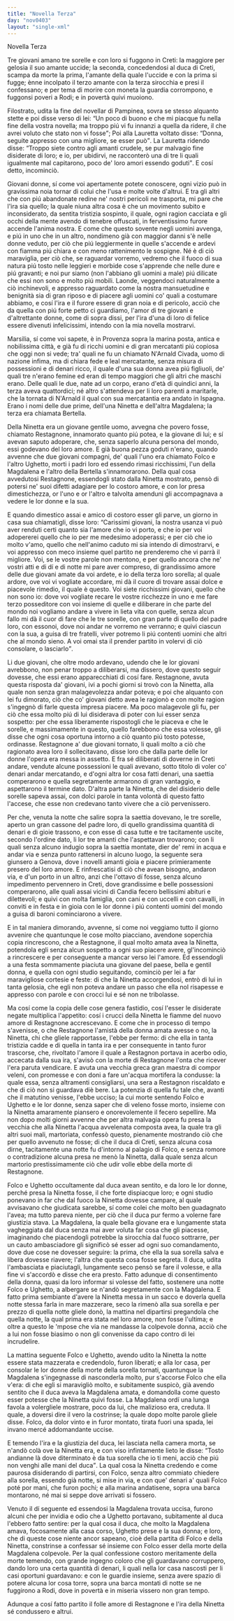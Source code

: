 ```yaml
---
title: "Novella Terza"
day: "nov0403"
layout: "single-xml"
---
```

<div id="nov0403" type="novella" who="lauretta">
<head>Novella Terza</head>
<argument>
<p>
<milestone id="p04030001"/>Tre giovani amano tre sorelle e con loro si fuggono in 
            <name placeref="creta" type="place">Creti</name>: la maggiore per gelosia il suo amante uccide; la seconda, concedendosi al 
            <name persref="ducacreti" type="person">duca di Creti</name>, scampa da morte la prima, l'amante della quale l'uccide e con la prima si fugge; ènne incolpato il terzo amante con la terza sirocchia e presi il confessano; e per tema di morire con moneta la guardia corrompono, e fuggonsi poveri a 
            <name placeref="rodi" type="place">Rodi</name>; e in povertà quivi muoiono.</p>
</argument>
<div3 type="commentary" who="author">
<p>
<milestone id="p04030002"/>
<name persref="filostrato" type="person">Filostrato</name>, udita la fine del novellar di 
            <name persref="pampinea" type="person">Pampinea</name>, sovra se stesso alquanto stette e poi disse verso di lei: 
            <q direct="unspecified" who="filostrato">Un poco di buono e che mi piacque fu nella fine della vostra novella; ma troppo piú vi fu innanzi a quella da ridere, il che avrei voluto che stato non vi fosse</q>; Poi alla 
            <name persref="lauretta" type="person">Lauretta</name> voltato disse: 
            <q direct="unspecified" who="filostrato">Donna, seguite appresso con una migliore, se esser può</q>. 
            <milestone id="p04030003"/>La 
            <name persref="lauretta" type="person">Lauretta</name> ridendo disse: 
            <q direct="unspecified" who="lauretta">Troppo siete contro agli amanti crudele, se pur malvagio fine disiderate di loro; e io, per ubidirvi, ne racconterò una di tre li quali igualmente mal capitarono, poco de' loro amori essendo goduti</q>. E cosí detto, incominciò.</p>
</div3>
<div3 type="commentary" who="lauretta">
<p>
<milestone id="p04030004"/>Giovani donne, sí come voi apertamente potete conoscere, ogni vizio può in gravissima noia tornar di colui che l'usa e molte volte d'altrui. E tra gli altri che con piú abandonate redine ne' nostri pericoli ne trasporta, mi pare che l'ira sia quello; la quale niuna altra cosa è che un movimento subito e inconsiderato, da sentita tristizia sospinto, il quale, ogni ragion cacciata e gli occhi della mente avendo di tenebre offuscati, in ferventissimo furore accende l'anima nostra. 
            <milestone id="p04030005"/>E come che questo sovente negli uomini avvenga, e piú in uno che in un altro, nondimeno già con maggior danni s'è nelle donne veduto, per ciò che piú leggiermente in quelle s'accende e ardevi con fiamma piú chiara e con meno rattenimento le sospigne. 
            <milestone id="p04030006"/>Né è di ciò maraviglia, per ciò che, se raguardar vorremo, vedremo che il fuoco di sua natura piú tosto nelle leggieri e morbide cose s'apprende che nelle dure e piú gravanti; e noi pur siamo (non l'abbiano gli uomini a male) piú dilicate che essi non sono e molto piú mobili. 
            <milestone id="p04030007"/>Laonde, veggendoci naturalmente a ciò inchinevoli, e appresso raguardato come la nostra mansuetudine e benignità sia di gran riposo e di piacere agli uomini co' quali a costumare abbiamo, e cosí l'ira e il furore essere di gran noia e di pericolo, acciò che da quella con piú forte petto ci guardiamo, l'amor di tre giovani e d'altrettante donne, come di sopra dissi, per l'ira d'una di loro di felice essere divenuti infelicissimi, intendo con la mia novella mostrarvi.</p>
</div3>
<p>
<milestone id="p04030008"/>
<name placeref="marsiglia" type="place">Marsilia</name>, sí come voi sapete, è in 
          <name placeref="provenza" type="place">Provenza</name> sopra la marina posta, antica e nobilissima città, e già fu di ricchi uomini e di gran mercatanti piú copiosa che oggi non si vede; tra' quali ne fu un chiamato 
          <name persref="narnaldcivada" type="person">N'Arnald Civada</name>, uomo di nazione infima, ma di chiara fede e leal mercatante, senza misura di possessioni e di denari ricco, il quale d'una sua donna avea piú figliuoli, de' quali tre n'erano femine ed eran di tempo maggiori che gli altri che maschi erano. 
          <milestone id="p04030009"/>Delle quali le due, nate ad un corpo, erano d'età di quindici anni, la terza aveva quattordici; né altro s'attendeva per li loro parenti a maritarle, che la tornata di 
          <name persref="narnaldcivada" type="person">N'Arnald</name> il qual con sua mercatantia era andato in 
          <name placeref="spagna" type="place">Ispagna</name>. Erano i nomi delle due prime, dell'una 
          <name persref="ninettacivada" type="person">Ninetta</name> e dell'altra 
          <name persref="magdalenacivada" type="person">Magdalena</name>; la terza era chiamata 
          <name persref="bertellacivada" type="person">Bertella</name>.</p>
<p>
<milestone id="p04030010"/>Della 
          <name persref="ninettacivada" type="person">Ninetta</name> era un giovane gentile uomo, avvegna che povero fosse, chiamato 
          <name persref="restagnone" type="person">Restagnone</name>, innamorato quanto piú potea, e la giovane di lui; e sí avevan saputo adoperare, che, senza saperlo alcuna persona del mondo, essi godevano del loro amore. E già buona pezza goduti n'erano, quando avvenne che due giovani compagni, de' quali l'uno era chiamato 
          <name persref="folco" type="person">Folco</name> e l'altro 
          <name persref="ughetto" type="person">Ughetto</name>, morti i padri loro ed essendo rimasi ricchissimi, l'un della 
          <name persref="magdalenacivada" type="person">Magdalena</name> e l'altro della 
          <name persref="bertellacivada" type="person">Bertella</name> s'innamorarono. 
          <milestone id="p04030011"/>Della qual cosa avvedutosi 
          <name persref="restagnone" type="person">Restagnone</name>, essendogli stato dalla 
          <name persref="ninettacivada" type="person">Ninetta</name> mostrato, pensò di potersi ne' suoi difetti adagiare per lo costoro amore, e con lor presa dimestichezza, or l'uno e or l'altro e talvolta amenduni gli accompagnava a vedere le lor donne e la sua.</p>
<p>
<milestone id="p04030012"/>E quando dimestico assai e amico di costoro esser gli parve, un giorno in casa sua chiamatigli, disse loro: 
          <q direct="unspecified" who="restagnone">Carissimi giovani, la nostra usanza vi può aver renduti certi quanto sia l'amore che io vi porto, e che io per voi adopererei quello che io per me medesimo adoperassi; e per ciò che io molto v'amo, quello che nell'animo caduto mi sia intendo di dimostrarvi, e voi appresso con meco insieme quel partito ne prenderemo che vi parrà il migliore. 
          <milestone id="p04030013"/>Voi, se le vostre parole non mentono, e per quello ancora che ne' vostri atti e di dí e di notte mi pare aver compreso, di grandissimo amore delle due giovani amate da voi ardete, e io della terza loro sorella; al quale ardore, ove voi vi vogliate accordare, mi dà il cuore di trovare assai dolce e piacevole rimedio, il quale è questo. 
          <milestone id="p04030014"/>Voi siete ricchissimi giovani, quello che non sono io: dove voi vogliate recare le vostre ricchezze in uno e me fare terzo posseditore con voi insieme di quelle e diliberare in che parte del mondo noi vogliamo andare a vivere in lieta vita con quelle, senza alcun fallo mi dà il cuor di fare che le tre sorelle, con gran parte di quello del padre loro, con essonoi, dove noi andar ne vorremo ne verranno; e quivi ciascun con la sua, a guisa di tre fratelli, viver potremo li piú contenti uomini che altri che al mondo sieno. A voi omai sta il prender partito in volervi di ciò consolare, o lasciarlo</q>.</p>
<p>
<milestone id="p04030015"/>Li due giovani, che oltre modo ardevano, udendo che le lor giovani avrebbono, non penar troppo a diliberarsi, ma dissero, dove questo seguir dovesse, che essi erano apparecchiati di cosí fare. 
          <name persref="restagnone" type="person">Restagnone</name>, avuta questa risposta da' giovani, ivi a pochi giorni si trovò con la 
          <name persref="ninettacivada" type="person">Ninetta</name>, alla quale non senza gran malagevolezza andar poteva; e poi che alquanto con lei fu dimorato, ciò che co' giovani detto avea le ragionò e con molte ragion s'ingegnò di farle questa impresa piacere. 
          <milestone id="p04030016"/>Ma poco malagevole gli fu, per ciò che essa molto piú di lui disiderava di poter con lui esser senza sospetto: per che essa liberamente rispostogli che le piaceva e che le sorelle, e massimamente in questo, quello farebbono che essa volesse, gli disse che ogni cosa oportuna intorno a ciò quanto piú tosto potesse, ordinasse. 
          <name persref="restagnone" type="person">Restagnone</name> a' due giovani tornato, li quali molto a ciò che ragionato avea loro il sollecitavano, disse loro che dalla parte delle lor donne l'opera era messa in assetto. 
          <milestone id="p04030017"/>E fra sé diliberati di doverne in 
          <name placeref="creta" type="place">Creti</name> andare, vendute alcune possessioni le quali avevano, sotto titolo di voler co' denari andar mercatando, e d'ogni altra lor cosa fatti denari, una saettia comperarono e quella segretamente armarono di gran vantaggio, e aspettarono il termine dato. D'altra parte la 
          <name persref="ninettacivada" type="person">Ninetta</name>, che del disiderio delle sorelle sapeva assai, con dolci parole in tanta volontà di questo fatto l'accese, che esse non credevano tanto vivere che a ciò pervenissero.</p>
<p>
<milestone id="p04030018"/>Per che, venuta la notte che salire sopra la saettia dovevano, le tre sorelle, aperto un gran cassone del padre loro, di quello grandissima quantità di denari e di gioie trassono, e con esse di casa tutte e tre tacitamente uscite, secondo l'ordine dato, li lor tre amanti che l'aspettavan trovarono; con li quali senza alcuno indugio sopra la saettia montate, dier de' remi in acqua e andar via e senza punto rattenersi in alcuno luogo, la seguente sera giunsero a 
          <name placeref="genova" type="place">Genova</name>, dove i novelli amanti gioia e piacere primieramente presero del loro amore. 
          <milestone id="p04030019"/>E rinfrescatisi di ciò che avean bisogno, andaron via, e d'un porto in un altro, anzi che l'ottavo dí fosse, senza alcuno impedimento pervennero in 
          <name placeref="creta" type="place">Creti</name>, dove grandissime e belle possessioni comperarono, alle quali assai vicini di 
          <name placeref="candia" type="place">Candia</name> fecero bellissimi abituri e dilettevoli; e quivi con molta famiglia, con cani e con uccelli e con cavalli, in conviti e in festa e in gioia con le lor donne i piú contenti uomini del mondo a guisa di baroni cominciarono a vivere.</p>
<p>
<milestone id="p04030020"/>E in tal maniera dimorando, avvenne, sí come noi veggiamo tutto il giorno avvenire che quantunque le cose molto piacciano, avendone soperchia copia rincrescono, che a 
          <name persref="restagnone" type="person">Restagnone</name>, il qual molto amata avea la 
          <name persref="ninettacivada" type="person">Ninetta</name>, potendola egli senza alcun sospetto a ogni suo piacere avere, gl'incominciò a rincrescere e per conseguente a mancar verso lei l'amore. 
          <milestone id="p04030021"/>Ed essendogli a una festa sommamente piaciuta una giovane del paese, bella e gentil donna, e quella con ogni studio seguitando, cominciò per lei a far maravigliose cortesie e feste: di che la 
          <name persref="ninettacivada" type="person">Ninetta</name> accorgendosi, entrò di lui in tanta gelosia, che egli non poteva andare un passo che ella nol risapesse e appresso con parole e con crocci lui e sé non ne tribolasse.</p>
<p>
<milestone id="p04030022"/>Ma cosí come la copia delle cose genera fastidio, cosí l'esser le disiderate negate multiplica l'appetito: cosí i crucci della 
          <name persref="ninettacivada" type="person">Ninetta</name> le fiamme del nuovo amore di 
          <name persref="restagnone" type="person">Restagnone</name> accrescevano. E come che in processo di tempo s'avenisse, o che 
          <name persref="restagnone" type="person">Restagnone</name> l'amistà della donna amata avesse o no, la 
          <name persref="ninettacivada" type="person">Ninetta</name>, chi che gliele rapportasse, l'ebbe per fermo: di che ella in tanta tristizia cadde e di quella in tanta ira e per consequente in tanto furor trascorse, che, rivoltato l'amore il quale a 
          <name persref="restagnone" type="person">Restagnon</name> portava in acerbo odio, accecata dalla sua ira, s'avisò con la morte di 
          <name persref="restagnone" type="person">Restagnone</name> l'onta che ricever l'era paruta vendicare. 
          <milestone id="p04030023"/>E avuta una vecchia greca gran 
          <name persref="grecamaestra" type="person">maestra</name> di compor veleni, con promesse e con doni a fare un'acqua mortifera la condusse: la quale essa, senza altramenti consigliarsi, una sera a 
          <name persref="restagnone" type="person">Restagnon</name> riscaldato e che di ciò non si guardava diè bere. La potenzia di quella fu tale che, avanti che il matutino venisse, l'ebbe ucciso; la cui morte sentendo 
          <name persref="folco" type="person">Folco</name> e 
          <name persref="ughetto" type="person">Ughetto</name> e le lor donne, senza saper che di veleno fosse morto, insieme con la 
          <name persref="ninettacivada" type="person">Ninetta</name> amaramente piansero e onorevolemente il fecero sepellire. 
          <milestone id="p04030024"/>Ma non dopo molti giorni avvenne che per altra malvagia opera fu presa la 
          <name persref="grecamaestra" type="person">vecchia</name> che alla 
          <name persref="ninettacivada" type="person">Ninetta</name> l'acqua avvelenata composta avea, la quale tra gli altri suoi mali, martoriata, confessò questo, pienamente mostrando ciò che per quello avvenuto ne fosse; di che il 
          <name persref="ducacreti" type="person">duca di Creti</name>, senza alcuna cosa dirne, tacitamente una notte fu d'intorno al 
          <name placeref="palagiofolco-0403" type="place">palagio</name> di 
          <name persref="folco" type="person">Folco</name>, e senza romore o contradizione alcuna presa ne menò la 
          <name persref="ninettacivada" type="person">Ninetta</name>, dalla quale senza alcun martorio prestissimamente ciò che udir volle ebbe della morte di 
          <name persref="restagnone" type="person">Restagnone</name>.</p>
<p>
<milestone id="p04030025"/>
<name persref="folco" type="person">Folco</name> e 
          <name persref="ughetto" type="person">Ughetto</name> occultamente dal 
          <name persref="ducacreti" type="person">duca</name> avean sentito, e da loro le lor donne, perché presa la 
          <name persref="ninettacivada" type="person">Ninetta</name> fosse, il che forte dispiacque loro; e ogni studio ponevano in far che dal fuoco la 
          <name persref="ninettacivada" type="person">Ninetta</name> dovesse campare, al quale avvisavano che giudicata sarebbe, sí come colei che molto ben guadagnato l'avea; ma tutto pareva niente, per ciò che il 
          <name persref="ducacreti" type="person">duca</name> pur fermo a volerne fare giustizia stava. 
          <milestone id="p04030026"/>La 
          <name persref="magdalenacivada" type="person">Magdalena</name>, la quale bella giovane era e lungamente stata vagheggiata dal 
          <name persref="ducacreti" type="person">duca</name> senza mai aver voluta far cosa che gli piacesse, imaginando che piacendogli potrebbe la sirocchia dal fuoco sottrarre, per un cauto ambasciadore gli significò sé esser ad ogni suo comandamento, dove due cose ne dovesser seguire: la prima, che ella la sua sorella salva e libera dovesse riavere; l'altra che questa cosa fosse segreta. 
          <milestone id="p04030027"/>Il 
          <name persref="ducacreti" type="person">duca</name>, udita l'ambasciata e piaciutagli, lungamente seco pensò se fare il volesse, e alla fine vi s'accordò e disse che era presto. Fatto adunque di consentimento della donna, quasi da loro informar si volesse del fatto, sostenere una notte 
          <name persref="folco" type="person">Folco</name> e 
          <name persref="ughetto" type="person">Ughetto</name>, a albergare se n'andò segretamente con la 
          <name persref="magdalenacivada" type="person">Magdalena</name>. 
          <milestone id="p04030028"/>E fatto prima sembiante d'avere la 
          <name persref="ninettacivada" type="person">Ninetta</name> messa in un sacco e doverla quella notte stessa farla in mare mazzerare, seco la rimenò alla sua sorella e per prezzo di quella notte gliele donò, la mattina nel dipartirsi pregandola che quella notte, la qual prima era stata nel loro amore, non fosse l'ultima; e oltre a questo le 'mpose che via ne mandasse la colpevole donna, acciò che a lui non fosse biasimo o non gli convenisse da capo contro di lei incrudelire.</p>
<p>
<milestone id="p04030029"/>La mattina seguente 
          <name persref="folco" type="person">Folco</name> e 
          <name persref="ughetto" type="person">Ughetto</name>, avendo udito la 
          <name persref="ninettacivada" type="person">Ninetta</name> la notte essere stata mazzerata e credendolo, furon liberati; e alla lor casa, per consolar le lor donne della morte della sorella tornati, quantunque la 
          <name persref="magdalenacivada" type="person">Magdalena</name> s'ingegnasse di nasconderla molto, pur s'accorse 
          <name persref="folco" type="person">Folco</name> che ella v'era: di che egli si maravigliò molto, e subitamente suspicò, già avendo sentito che il duca aveva la 
          <name persref="magdalenacivada" type="person">Magdalena</name> amata, e domandolla come questo esser potesse che la 
          <name persref="ninettacivada" type="person">Ninetta</name> quivi fosse. 
          <milestone id="p04030030"/>La 
          <name persref="magdalenacivada" type="person">Magdalena</name> ordí una lunga favola a volergliele mostrare, poco da lui, che malizioso era, creduta. Il quale, a doversi dire il vero la costrinse; la quale dopo molte parole gliele disse. 
          <name persref="folco" type="person">Folco</name>, da dolor vinto e in furor montato, tirata fuori una spada, lei invano mercé addomandante uccise.</p>
<p>
<milestone id="p04030031"/>E temendo l'ira e la giustizia del 
          <name persref="ducacreti" type="person">duca</name>, lei lasciata nella camera morta, se n'andò colà ove la 
          <name persref="ninettacivada" type="person">Ninetta</name> era, e con viso infintamente lieto le disse: 
          <q direct="unspecified" who="folco">Tosto andianne là dove diterminato è da tua sorella che io ti meni, acciò che piú non venghi alle mani del 
          <name persref="ducacreti" type="person">duca</name></q>. La qual cosa la 
          <name persref="ninettacivada" type="person">Ninetta</name> credendo e come paurosa disiderando di partirsi, con 
          <name persref="folco" type="person">Folco</name>, senza altro commiato chiedere alla sorella, essendo già notte, si mise in via, e con que' denari a' quali 
          <name persref="folco" type="person">Folco</name> poté por mani, che furon pochi; e alla marina andatisene, sopra una barca montarono, né mai si seppe dove arrivati si fossero.</p>
<p>
<milestone id="p04030032"/>Venuto il dí seguente ed essendosi la 
          <name persref="magdalenacivada" type="person">Magdalena</name> trovata uccisa, furono alcuni che per invidia e odio che a 
          <name persref="ughetto" type="person">Ughetto</name> portavano, subitamente al 
          <name persref="ducacreti" type="person">duca</name> l'ebbero fatto sentire: per la qual cosa il duca, che molto la 
          <name persref="magdalenacivada" type="person">Magdalena</name> amava, focosamente alla casa corso, 
          <name persref="ughetto" type="person">Ughetto</name> prese e la sua donna; e loro, che di queste cose niente ancor sapeano, cioè della partita di 
          <name persref="folco" type="person">Folco</name> e della 
          <name persref="ninettacivada" type="person">Ninetta</name>, constrinse a confessar sé insieme con 
          <name persref="folco" type="person">Folco</name> esser della morte della 
          <name persref="magdalenacivada" type="person">Magdalena</name> colpevole. 
          <milestone id="p04030033"/>Per la qual confessione costoro meritamente della morte temendo, con grande ingegno coloro che gli guardavano corruppero, dando loro una certa quantità di denari, li quali nella lor casa nascosti per li casi oportuni guardavano: e con le guardie insieme, senza avere spazio di potere alcuna lor cosa torre, sopra una barca montati di notte se ne fuggirono a 
          <name placeref="rodi" type="place">Rodi</name>, dove in povertà e in miseria vissero non gran tempo.</p>
<p>
<milestone id="p04030034"/>Adunque a cosí fatto partito il folle amore di 
          <name persref="restagnone" type="person">Restagnone</name> e l'ira della 
          <name persref="ninettacivada" type="person">Ninetta</name> sé condussero e altrui.</p>
</div>